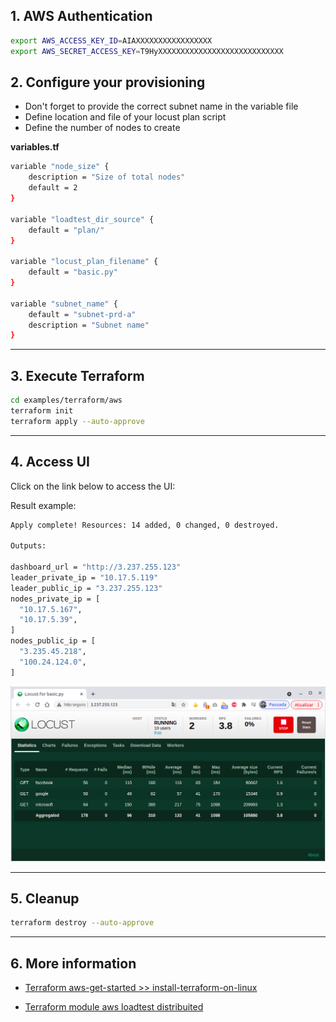 
## 1. AWS Authentication

```bash
export AWS_ACCESS_KEY_ID=AIAXXXXXXXXXXXXXXXXX
export AWS_SECRET_ACCESS_KEY=T9HyXXXXXXXXXXXXXXXXXXXXXXXXXXXX
```

## 2. Configure your provisioning

- Don't forget to provide the correct subnet name in the variable file
- Define location and file of your locust plan script
- Define the number of nodes to create

**variables.tf**

```bash
variable "node_size" {
    description = "Size of total nodes"
    default = 2
}

variable "loadtest_dir_source" {
    default = "plan/"
}

variable "locust_plan_filename" {
    default = "basic.py"
}

variable "subnet_name" {
    default = "subnet-prd-a"
    description = "Subnet name"
}

```



---

## 3. Execute Terraform

```bash
cd examples/terraform/aws
terraform init
terraform apply --auto-approve
```

---

## 4. Access UI

Click on the link below to access the UI:

Result example:

```bash
Apply complete! Resources: 14 added, 0 changed, 0 destroyed.

Outputs:

dashboard_url = "http://3.237.255.123"
leader_private_ip = "10.17.5.119"
leader_public_ip = "3.237.255.123"
nodes_private_ip = [
  "10.17.5.167",
  "10.17.5.39",
]
nodes_public_ip = [
  "3.235.45.218",
  "100.24.124.0",
]
```

![locust-home](https://github.com/marcosborges/terraform-aws-loadtest-distribuited/raw/v0.4.0/assets/locust-home.png)

---

## 5. Cleanup

```bash
terraform destroy --auto-approve
```

---

## 6. More information

- [Terraform aws-get-started >> install-terraform-on-linux](https://learn.hashicorp.com/tutorials/terraform/install-cli?in=terraform/aws-get-started#install-terraform-on-linux)

- [Terraform module aws loadtest distribuited](https://registry.terraform.io/modules/marcosborges/loadtest-distribuited/aws/latest)

